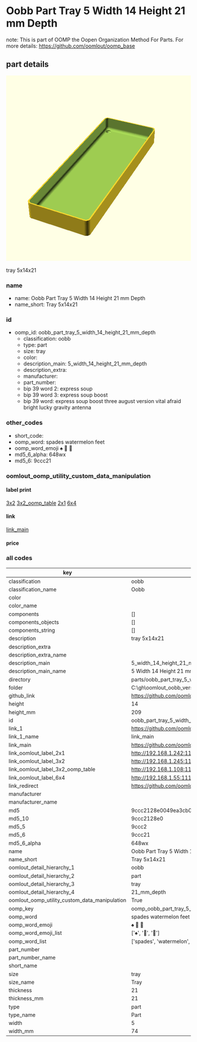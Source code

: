 # Oobb Part Tray 5 Width 14 Height 21 mm Depth  

note: This is part of OOMP the Oopen Organization Method For Parts. For more details: https://github.com/oomlout/oomp_base

##  part details
  

[![](3dpr.png)](3dpr.png)

tray 5x14x21



### name
* name: Oobb Part Tray 5 Width 14 Height 21 mm Depth
* name_short: Tray 5x14x21 
### id
* oomp_id: oobb_part_tray_5_width_14_height_21_mm_depth
  * classification: oobb
  * type: part
  * size: tray
  * color: 
  * description_main: 5_width_14_height_21_mm_depth
  * description_extra: 
  * manufacturer: 
  * part_number: 
  * bip 39 word 2: express soup
  * bip 39 word 3: express soup boost
  * bip 39 word: express soup boost three august version vital afraid bright lucky gravity antenna

### other_codes
* short_code: 
* oomp_word: spades watermelon feet
* oomp_word_emoji :spades: :watermelon: :feet:
* md5_6_alpha: 648wx
* md5_6: 9ccc21






### oomlout_oomp_utility_custom_data_manipulation
#### label print
[3x2](http://192.168.1.245:1112/?label=oomp%20648wx)
[3x2_oomp_table](http://192.168.1.108:1112/?label=oomp%20648wx)
[2x1](http://192.168.1.242:1112/?label=oomp%20648wx)
[6x4](http://192.168.1.55:1112/?label=oomp%20648wx)    

#### link

[link_main](https://github.com/oomlout/oomlout_oobb_version_4_generated_parts/tree/main/navigation_oomp/oobb/part/tray/5_width_14_height_21_mm_depth/part)                              

#### price







### all codes 
| key | value |  
| --- | --- |  
| classification | oobb |  
| classification_name | Oobb |  
| color |  |  
| color_name |  |  
| components | [] |  
| components_objects | [] |  
| components_string | [] |  
| description | tray 5x14x21 |  
| description_extra |  |  
| description_extra_name |  |  
| description_main | 5_width_14_height_21_mm_depth |  
| description_main_name | 5 Width 14 Height 21 mm Depth |  
| directory | parts/oobb_part_tray_5_width_14_height_21_mm_depth |  
| folder | C:\gh\oomlout_oobb_version_4_generated_parts\parts\oobb_part_tray_5_width_14_height_21_mm_depth |  
| github_link | https://github.com/oomlout/oomlout_oomp_part_src/tree/main/parts/oobb_part_tray_5_width_14_height_21_mm_depth |  
| height | 14 |  
| height_mm | 209 |  
| id | oobb_part_tray_5_width_14_height_21_mm_depth |  
| link_1 | https://github.com/oomlout/oomlout_oobb_version_4_generated_parts/tree/main/navigation_oomp/oobb/part/tray/5_width_14_height_21_mm_depth/part |  
| link_1_name | link_main |  
| link_main | https://github.com/oomlout/oomlout_oobb_version_4_generated_parts/tree/main/navigation_oomp/oobb/part/tray/5_width_14_height_21_mm_depth/part |  
| link_oomlout_label_2x1 | http://192.168.1.242:1112/?label=oomp%20648wx |  
| link_oomlout_label_3x2 | http://192.168.1.245:1112/?label=oomp%20648wx |  
| link_oomlout_label_3x2_oomp_table | http://192.168.1.108:1112/?label=oomp%20648wx |  
| link_oomlout_label_6x4 | http://192.168.1.55:1112/?label=oomp%20648wx |  
| link_redirect | https://github.com/oomlout/oomlout_oobb_version_4_generated_parts/tree/main/parts/oobb_tray_05_14_21 |  
| manufacturer |  |  
| manufacturer_name |  |  
| md5 | 9ccc2128e0049ea3cb079e103373fa86 |  
| md5_10 | 9ccc2128e0 |  
| md5_5 | 9ccc2 |  
| md5_6 | 9ccc21 |  
| md5_6_alpha | 648wx |  
| name | Oobb Part Tray 5 Width 14 Height 21 mm Depth |  
| name_short | Tray 5x14x21  |  
| oomlout_detail_hierarchy_1 | oobb |  
| oomlout_detail_hierarchy_2 | part |  
| oomlout_detail_hierarchy_3 | tray |  
| oomlout_detail_hierarchy_4 | 21_mm_depth |  
| oomlout_oomp_utility_custom_data_manipulation | True |  
| oomp_key | oomp_oobb_part_tray_5_width_14_height_21_mm_depth |  
| oomp_word | spades watermelon feet |  
| oomp_word_emoji | :spades: :watermelon: :feet: |  
| oomp_word_emoji_list | [':spades:', ':watermelon:', ':feet:'] |  
| oomp_word_list | ['spades', 'watermelon', 'feet'] |  
| part_number |  |  
| part_number_name |  |  
| short_name |  |  
| size | tray |  
| size_name | Tray |  
| thickness | 21 |  
| thickness_mm | 21 |  
| type | part |  
| type_name | Part |  
| width | 5 |  
| width_mm | 74 |  
